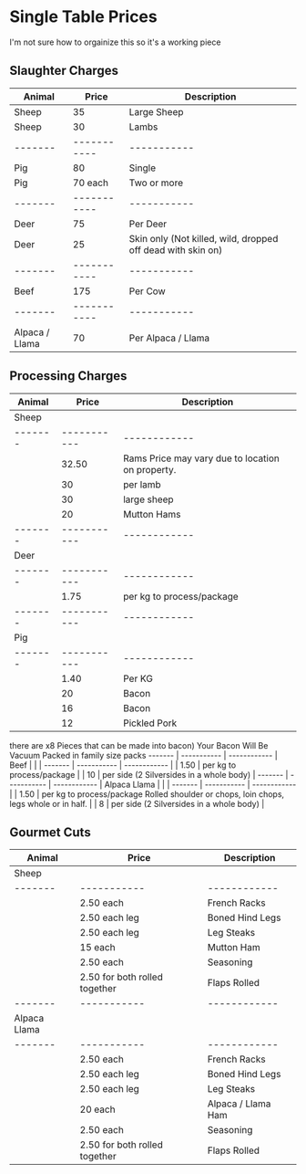 # Single Table Prices

I'm not sure how to orgainize this so it's a working piece

## Slaughter Charges

Animal  | Price       | Description |
------- | ----------- | ----------- |
Sheep   | 35          | Large Sheep |
Sheep   | 30          | Lambs       |
------- | ----------- | ----------- |
Pig     | 80          | Single      |
Pig     | 70 each     | Two or more |
------- | ----------- | ----------- |
Deer    | 75          | Per Deer    |
Deer    | 25          | Skin only (Not killed, wild, dropped off dead with skin on) |
------- | ----------- | ----------- |
Beef    | 175         | Per Cow     |
------- | ----------- | ----------- |
Alpaca / Llama | 70   | Per Alpaca / Llama |

## Processing Charges

Animal  | Price       | Description  |
------- | ----------- | ------------ |
Sheep   |             |              |
------- | ----------- | ------------ |
        | 32.50       | Rams Price may vary due to location on property. |
        | 30          | per lamb     |
        | 30          | large sheep  |
        | 20          | Mutton Hams  |
------- | ----------- | ------------ |
Deer    |             |              |
------- | ----------- | ------------ |
        | 1.75        | per kg to process/package |
------- | ----------- | ------------ |
Pig     |             |              |
------- | ----------- | ------------ |
        | 1.40        | Per KG       |
        | 20          | Bacon        | Per forequarter, loin and leg(third)
        | 16          | Bacon        | Belly (Streaky)
        | 12          | Pickled Pork |
there are x8 Pieces that can be made into bacon)
Your Bacon Will Be Vacuum Packed in family size packs
------- | ----------- | ------------ |
Beef    |             |              |
------- | ----------- | ------------ |
        | 1.50        | per kg to process/package                |
        | 10          | per side (2 Silversides in a whole body) |
------- | ----------- | ------------ |
Alpaca Llama |             |              |
------- | ----------- | ------------ |
        | 1.50        | per kg to process/package Rolled shoulder or chops, loin chops, legs whole or in half. |
        | 8           | per side (2 Silversides in a whole body) |

## Gourmet Cuts

Animal  | Price       | Description  |
------- | ----------- | ------------ |
Sheep   |             |              |
------- | ----------- | ------------ |
        | 2.50 each     | French Racks |
        | 2.50 each leg | Boned Hind Legs |
        | 2.50 each leg | Leg Steaks    |
        | 15 each       | Mutton Ham    |
        | 2.50 each     | Seasoning     |
        | 2.50 for both rolled together | Flaps Rolled |
------- | ----------- | ------------ |
Alpaca Llama |        |              |
------- | ----------- | ------------ |
        | 2.50 each     | French Racks       |
        | 2.50 each leg | Boned Hind Legs    |
        | 2.50 each leg | Leg Steaks         |
        | 20 each       | Alpaca / Llama Ham |
        | 2.50 each     | Seasoning          |
        | 2.50 for both rolled together | Flaps Rolled |